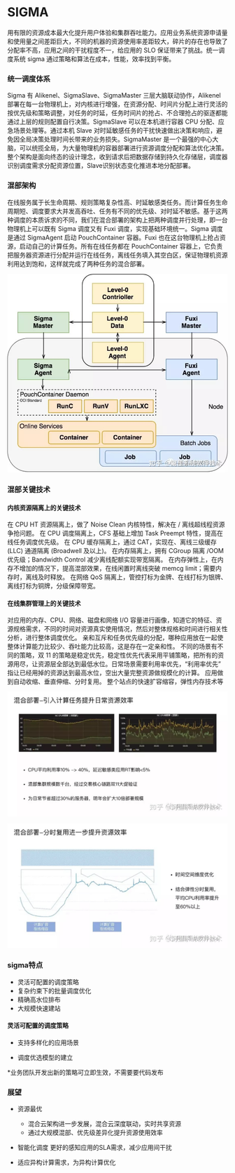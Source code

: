# SIGMA

用有限的资源成本最大化提升用户体验和集群吞吐能力。应用业务系统资源申请量和使用量之间差距巨大，不同的机器的资源使用率差距较大，碎片的存在也导致了分配率不高，应用之间的干扰程度不一，给应用的 SLO 保证带来了挑战。统一调度系统 sigma 通过策略和算法在成本，性能，效率找到平衡。

### 统一调度体系

Sigma 有 Alikenel、SigmaSlave、SigmaMaster 三层大脑联动协作，Alikenel 部署在每一台物理机上，对内核进行增强，在资源分配、时间片分配上进行灵活的按优先级和策略调整，对任务的时延，任务时间片的抢占、不合理抢占的驱逐都能通过上层的规则配置自行决策。SigmaSlave 可以在本机进行容器 CPU 分配、应急场景处理等。通过本机 Slave 对时延敏感任务的干扰快速做出决策和响应，避免因全局决策处理时间长带来的业务损失。SigmaMaster 是一个最强的中心大脑，可以统揽全局，为大量物理机的容器部署进行资源调度分配和算法优化决策。
整个架构是面向终态的设计理念，收到请求后把数据存储到持久化存储层，调度器识别调度需求分配资源位置，Slave识别状态变化推进本地分配部署。

### 混部架构

在线服务属于长生命周期、规则策略复杂性高、时延敏感类任务。而计算任务生命周期短、调度要求大并发高吞吐、任务有不同的优先级、对时延不敏感。基于这两种调度的本质诉求的不同，我们在混合部署的架构上把两种调度并行处理，即一台物理机上可以既有 Sigma 调度又有 Fuxi 调度，实现基础环境统一。Sigma 调度是通过 SigmaAgent 启动 PouchContainer 容器。Fuxi 也在这台物理机上抢占资源，启动自己的计算任务。所有在线任务都在 PouchContainer 容器上，它负责把服务器资源进行分配并运行在线任务，离线任务填入其空白区，保证物理机资源利用达到饱和，这样就完成了两种任务的混合部署。

![](./images/sigma1.jpg)

### 混部关键技术

#### 内核资源隔离上的关键技术

在 CPU HT 资源隔离上，做了 Noise Clean 内核特性，解决在 / 离线超线程资源争抢问题。
在 CPU 调度隔离上，CFS 基础上增加 Task Preempt 特性，提高在线任务调度优先级。
在 CPU 缓存隔离上，通过 CAT，实现在、离线三级缓存 (LLC) 通道隔离 (Broadwell 及以上)。
在内存隔离上，拥有 CGroup 隔离 /OOM 优先级；Bandwidth Control 减少离线配额实现带宽隔离。
在内存弹性上，在内存不增加的情况下，提高混部效果，在线闲置时离线突破 memcg limit；需要内存时，离线及时释放。
在网络 QoS 隔离上，管控打标为金牌、在线打标为银牌、离线打标为铜牌，分级保障带宽。

#### 在线集群管理上的关键技术

对应用的内存、CPU、网络、磁盘和网络 I/O 容量进行画像，知道它的特征、资源规格需求，不同的时间对资源真实使用情况，然后对整体规格和时间进行相关性分析，进行整体调度优化。
亲和互斥和任务优先级的分配，哪种应用放在一起使整体计算能力比较少、吞吐能力比较高，这是存在一定亲和性。
不同的场景有不同的策略，双 11 的策略是稳定优先，稳定性优先代表采用平铺策略，把所有的资源用尽，让资源层全部达到最低水位。日常场景需要利用率优先，“利用率优先” 指让已经用掉的资源达到最高水位，空出大量完整资源做规模化的计算。
应用做到自动收缩、垂直伸缩、分时复用。
整个站点的快速扩容缩容，弹性内存技术等

![](./images/sigma2.jpg)

![](./images/sigma3.jpg)

### sigma特点

* 灵活可配置的调度策略
* 复杂约束下的批量调度优化
* 精确高水位排布
* 大规模快速建站

#### 灵活可配置的调度策略

* 支持多样化的应用场景

* 调度优选模型的建立

*业务团队开发出新的策略可立即生效，不需要要代码发布

### 展望

* 资源最优
   
   * 混合云架构进一步发展，混合云深度联动，实时共享资源
   * 通过大规模混部、优先级差异化提升资源使用效率

* 智能化调度 更好的感知应用的SLA需求，减少应用间干扰

* 适应异构计算需求，为异构计算优化

